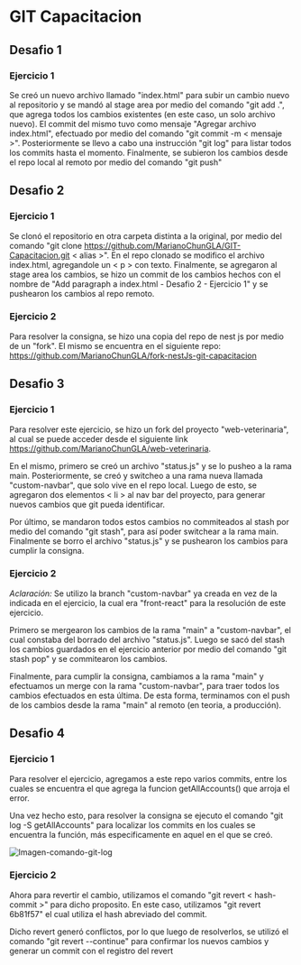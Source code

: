 # GIT Capacitacion
## Desafio 1

### Ejercicio 1
Se creó un nuevo archivo llamado "index.html" para subir un cambio nuevo al repositorio y se mandó al stage area por medio del comando "git add .", que agrega todos los cambios existentes (en este caso, un solo archivo nuevo). El commit del mismo tuvo como mensaje "Agregar archivo index.html", efectuado por medio del comando "git commit -m < mensaje >". Posteriormente se llevo a cabo una instrucción "git log" para listar todos los commits hasta el momento. Finalmente, se subieron los cambios desde el repo local al remoto por medio del comando "git push"

## Desafio 2

### Ejercicio 1
Se clonó el repositorio en otra carpeta distinta a la original, por medio del comando "git clone https://github.com/MarianoChunGLA/GIT-Capacitacion.git < alias >". En el repo clonado se modifico el archivo index.html, agregandole un < p > con texto. Finalmente, se agregaron al stage area los cambios, se hizo un commit de los cambios hechos con el nombre de "Add paragraph a index.html - Desafio 2 - Ejercicio 1" y se pushearon los cambios al repo remoto.

### Ejercicio 2
Para resolver la consigna, se hizo una copia del repo de nest js por medio de un "fork". El mismo se encuentra en el siguiente repo: https://github.com/MarianoChunGLA/fork-nestJs-git-capacitacion

## Desafio 3

### Ejercicio 1
Para resolver este ejercicio, se hizo un fork del proyecto "web-veterinaria", al cual se puede acceder desde el siguiente link https://github.com/MarianoChunGLA/web-veterinaria.

En el mismo, primero se creó un archivo "status.js" y se lo pusheo a la rama main. Posteriormente, se creó y switcheo a una rama nueva llamada "custom-navbar", que solo vive en el repo local. Luego de esto, se agregaron dos elementos < li > al nav bar del proyecto, para generar nuevos cambios que git pueda identificar. 

Por último, se mandaron todos estos cambios no commiteados al stash por medio del comando "git stash", para así poder switchear a la rama main. Finalmente se borro el archivo "status.js" y se pushearon los cambios para cumplir la consigna.

### Ejercicio 2
*Aclaración:* Se utilizo la branch "custom-navbar" ya creada en vez de la indicada en el ejercicio, la cual era "front-react" para la resolución de este ejercicio.

Primero se mergearon los cambios de la rama "main" a "custom-navbar", el cual constaba del borrado del archivo "status.js". Luego se sacó del stash los cambios guardados en el ejercicio anterior por medio del comando "git stash pop" y se commitearon los cambios.

Finalmente, para cumplir la consigna, cambiamos a la rama "main" y efectuamos un merge con la rama "custom-navbar", para traer todos los cambios efectuados en esta última. De esta forma, terminamos con el push de los cambios desde la rama "main" al remoto (en teoria, a producción).

## Desafio 4

### Ejercicio 1
Para resolver el ejercicio, agregamos a este repo varios commits, entre los cuales se encuentra el que agrega la funcion getAllAccounts() que arroja el error.

Una vez hecho esto, para resolver la consigna se ejecuto el comando "git log -S getAllAccounts" para localizar los commits en los cuales se encuentra la función, más especificamente en aquel en el que se creó.

![Imagen-comando-git-log](https://user-images.githubusercontent.com/121968868/214195719-5a2cf0bd-91be-4234-8db8-32d815c66670.png)

### Ejercicio 2
Ahora para revertir el cambio, utilizamos el comando "git revert < hash-commit >" para dicho proposito. En este caso, utilizamos "git revert 6b81f57" el cual utiliza el hash abreviado del commit.

Dicho revert generó conflictos, por lo que luego de resolverlos, se utilizó el comando "git revert --continue" para confirmar los nuevos cambios y generar un commit con el registro del revert

